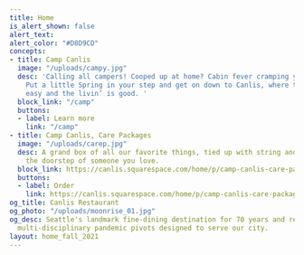 ```yaml
---
title: Home
is_alert_shown: false
alert_text:
alert_color: "#D8D9CD"
concepts:
- title: Camp Canlis
  image: "/uploads/campy.jpg"
  desc: 'Calling all campers! Cooped up at home? Cabin fever cramping your style?
    Put a little Spring in your step and get on down to Canlis, where the eatin’ is
    easy and the livin’ is good. '
  block_link: "/camp"
  buttons:
  - label: Learn more
    link: "/camp"
- title: Camp Canlis, Care Packages
  image: "/uploads/carep.jpg"
  desc: A grand box of all our favorite things, tied up with string and mailed to
    the doorstep of someone you love.
  block_link: https://canlis.squarespace.com/home/p/camp-canlis-care-package
  buttons:
  - label: Order
    link: https://canlis.squarespace.com/home/p/camp-canlis-care-package
og_title: Canlis Restaurant
og_photo: "/uploads/moonrise_01.jpg"
og_desc: Seattle's landmark fine-dining destination for 70 years and recent home to
  multi-disciplinary pandemic pivots designed to serve our city.
layout: home_fall_2021
---
```

